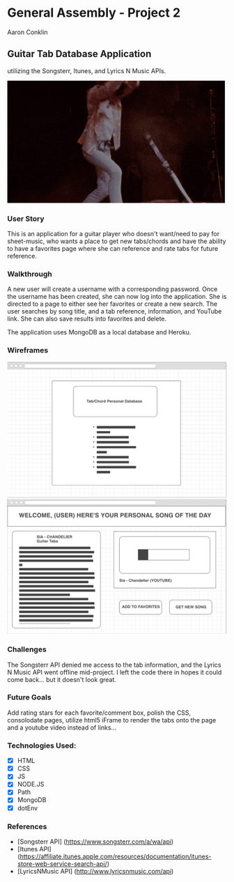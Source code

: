 # General Assembly - Project 2 
Aaron Conklin

## Guitar Tab Database Application 
utilizing the Songsterr, Itunes, and Lyrics N Music APIs.  

![guitar-smash](/public/guitar-smash.gif)

### User Story

This is an application for a guitar player who doesn't want/need to pay for sheet-music, who wants a place to get new tabs/chords and have the ability to have a favorites page where she can reference and rate tabs for future reference.

### Walkthrough

A new user will create a username with a corresponding password.
Once the username has been created, she can now log into the application.
She is directed to a page to either see her favorites or create a 
new search. The user searches by song title, and a tab reference, 
information, and YouTube link. She can also save results into favorites
and delete. 

The application uses MongoDB as a local database and Heroku.

### Wireframes
![Form Wireframe](/public/app-wireframe-1.png)
![App Wireframe](/public/app-wireframe-2.png)

### Challenges

The Songsterr API denied me access to the tab information, and the Lyrics N Music API went offline mid-project. I left the code there in hopes it could come back... but it doesn't look great.

### Future Goals

Add rating stars for each favorite/comment box, polish the CSS, consolodate pages, utilize html5 iFrame to render the tabs onto the page and a youtube video instead of links...

### Technologies Used: 
- [x] HTML
- [x] CSS 
- [x] JS
- [x] NODE.JS
- [x] Path
- [x] MongoDB
- [x] dotEnv

### References

- [Songsterr API]
(https://www.songsterr.com/a/wa/api)
- [Itunes API] 
(https://affiliate.itunes.apple.com/resources/documentation/itunes-store-web-service-search-api/)
- [LyricsNMusic API]
(http://www.lyricsnmusic.com/api)
